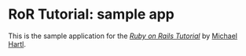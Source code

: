 # RoR Tutorial: sample app

This is the sample application for
the [*Ruby on Rails Tutorial*](http://railstutorial.org/)
by [Michael Hartl](http://michaelhartl.com/).